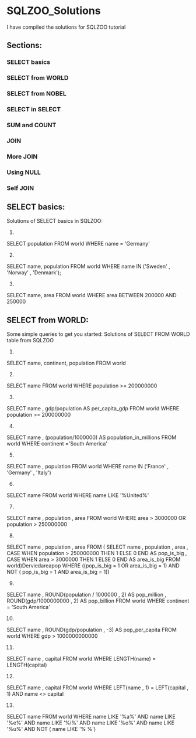 # SQLZOO_Solutions
I have compiled the solutions for SQLZOO tutorial

## Sections:
### SELECT basics
### SELECT from WORLD
### SELECT from NOBEL
### SELECT in SELECT
### SUM and COUNT
### JOIN
### More JOIN
### Using NULL
### Self JOIN


## SELECT basics:

Solutions of SELECT basics in SQLZOO:

1.

SELECT population FROM world
  WHERE name = 'Germany'
  
2.

SELECT name, population FROM world
  WHERE name IN ('Sweden' , 'Norway' , 'Denmark');
  
3.

SELECT name, area FROM world
  WHERE area BETWEEN 200000 AND 250000
 
 


## SELECT from WORLD:


Some simple queries to get you started:
Solutions of SELECT FROM WORLD table from SQLZOO 

1. 

SELECT name, continent, population FROM world


2.

SELECT name 
FROM world
WHERE population >= 200000000

3.

SELECT name , gdp/population AS per_capita_gdp
FROM world
WHERE population >= 200000000

4. 

SELECT name , (population/1000000) AS population_in_millions
FROM world
WHERE continent ='South America'

5.

SELECT name , population
FROM world
WHERE name IN ('France' , 'Germany' , 'Italy')


6.

SELECT name 
FROM world
WHERE name LIKE '%United%'

7. 

SELECT name , population , area
FROM world
WHERE area > 3000000 OR population > 250000000

8.

SELECT name , population , area 
FROM ( SELECT name , population , area , 
CASE WHEN population > 250000000 THEN 1 ELSE 0 END AS pop_is_big ,
CASE WHEN area > 3000000 THEN 1 ELSE 0 END AS area_is_big
FROM world)Derviedareapop
WHERE ((pop_is_big = 1 OR area_is_big = 1) AND NOT ( pop_is_big = 1 AND area_is_big = 1))

9.

SELECT name , ROUND(population / 1000000 , 2) AS pop_million , ROUND(gdp/1000000000 , 2) AS pop_billion
FROM world
WHERE continent = 'South America' 

10.

SELECT name , ROUND(gdp/population , -3) AS pop_per_capita
FROM world
WHERE gdp > 1000000000000

11.

SELECT name , capital
FROM world
WHERE LENGTH(name) = LENGTH(capital)

12.

SELECT name , capital 
FROM world
WHERE LEFT(name , 1) = LEFT(capital , 1) AND name <> capital 

13.

SELECT name
FROM world
WHERE name LIKE '%a%' AND name LIKE '%e%' AND name LIKE '%i%' AND name LIKE '%o%' AND name LIKE '%u%' AND NOT ( name LIKE '% %')


